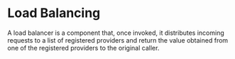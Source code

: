 # Load Balancing 

A load balancer is a component that, once
invoked, it distributes incoming requests to a list of
registered providers and return the value obtained
from one of the registered providers to the original
caller.
